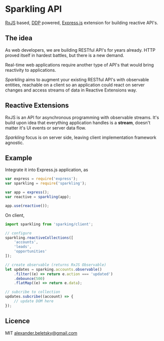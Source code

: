 # Sparkling API

[RxJS](http://reactivex.io/) based, [DDP](https://www.meteor.com/ddp) powered, [Express.js](http://expressjs.com/) extension for building reactive API's.

## The idea

As web developers, we are building RESTful API's for years already. HTTP proved itself in hardest battles, but there is a new demand.

Real-time web applications require another type of API's that would bring reactivity to applications.

*Sparkling* aims to augment your existing RESTful API's with observable entities, reachable on a client so an application could react on server changes and access streams of data in Reactive Extensions way.

## Reactive Extensions

RxJS is an API for asynchronous programming with observable streams.  It's build upon idea that everything application handles is a **stream**, doesn't matter it's UI events or server data flow.

*Sparkling* focus is on server side, leaving client implementation framework agnostic.

## Example

Integrate it into Express.js application, as

```js
var express = require('express');
var sparkling = require('sparkling');

var app = express();
var reactive = sparkling(app);

app.use(reactive());
```

On client,

```js
import sparkling from 'sparking/client';

// configure
sparkling.reactiveCollections([
    'accounts',
    'leads',
    'opportunities'
]);

// create observable (returns RxJS Observable)
let updates = sparking.accounts.observable()
    .filter((e) => return e.action === 'updated')
    .debounce(500)
    .flatMap((e) => return e.data);

// subcribe to collection
updates.subcribe((account) => {
    // update DOM here
});
```

## Licence

MIT alexander.beletsky@gmail.com
